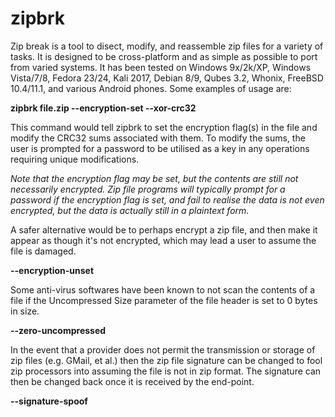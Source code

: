 # zipbrk

Zip break is a tool to disect, modify, and reassemble zip files for a variety of tasks. It is designed to be cross-platform and as simple as possible to port from varied systems. It has been tested on Windows 9x/2k/XP, Windows Vista/7/8, Fedora 23/24, Kali 2017, Debian 8/9, Qubes 3.2, Whonix, FreeBSD 10.4/11.1, and various Android phones. Some examples of usage are:

**zipbrk file.zip --encryption-set --xor-crc32**
  
This command would tell zipbrk to set the encryption flag(s) in the file and modify the CRC32 sums associated with them. To modify the sums, the user is prompted for a password to be utilised as a key in any operations requiring unique modifications.

*Note that the encryption flag may be set, but the contents are still not necessarily encrypted. Zip file programs will typically prompt for a password if the encryption flag is set, and fail to realise the data is not even encrypted, but the data is actually still in a plaintext form.*



A safer alternative would be to perhaps encrypt a zip file, and then make it appear as though it's not encrypted, which may lead a user to assume the file is damaged.

**--encryption-unset**


Some anti-virus softwares have been known to not scan the contents of a file if the Uncompressed Size parameter of the file header is set to 0 bytes in size.

**--zero-uncompressed**


In the event that a provider does not permit the transmission or storage of zip files (e.g. GMail, et al.) then the zip file signature can be changed to fool zip processors into assuming the file is not in zip format. The signature can then be changed back once it is received by the end-point.

**--signature-spoof**
